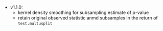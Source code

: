- v1.1.0: 
  - kernel density smoothing for subsampling estimate of p-value
  - retain original observed statistic anmd subsamples in the return of `test.multusplit`
